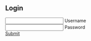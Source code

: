 <html>
    <head>
        <meta charset="utf-8">
        <title>Login Form</title>
        <link rel="icon" href="login logo.jfif" type="image/icon type">
        <link rel="stylesheet" href="1.css">
    </head>
    <body>
<div class="login-box">
    <h2>Login</h2>
    <form>
      <div class="user-box">
        <input type="text" name="" required="">
        <label>Username</label>
      </div>
      <div class="user-box">
        <input type="password" name="" required="">
        <label>Password</label>
      </div>
      <a href="#">
        <span></span>
        <span></span>
        <span></span>
        <span></span>
        Submit
      </a>
    </form>
  </div>  
    </body>
</html>
